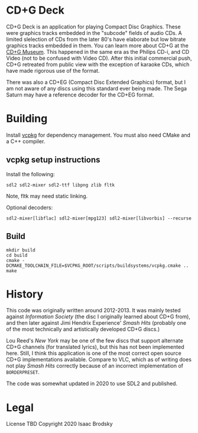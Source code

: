 # CD+G Deck

CD+G Deck is an application for playing Compact Disc Graphics. These were graphics tracks embedded in the "subcode" fields of audio CDs. A limited slelection of CDs from the later 80's have elaborate but low bitrate graphics tracks embedded in them. You 
can learn more about CD+G at the [CD+G Museum](http://www.cdplusg.com/cdplusg/Main.html). This happened in the same era as the Philips CD-i, and CD Video (not to be confused with Video CD). After this initial commercial push, CD+G retreated from public 
view with the exception of karaoke CDs, which have made rigorous use of the format.

There was also a CD+EG (Compact Disc Extended Graphics) format, but I am not aware of any discs using this standard ever being made. The Sega Saturn may have a reference decoder for the CD+EG format.

# Building

Install [vcpkg](github.com/microsoft/vcpkg/) for dependency management. You must also need CMake and a C++ compiler.

## vcpkg setup instructions

Install the following:

```
sdl2 sdl2-mixer sdl2-ttf libpng zlib fltk
```

Note, fltk may need static linking.

Optional decoders:

```
sdl2-mixer[libflac] sdl2-mixer[mpg123] sdl2-mixer[libvorbis] --recurse
```

## Build

```
mkdir build
cd build
cmake -DCMAKE_TOOLCHAIN_FILE=$VCPKG_ROOT/scripts/buildsystems/vcpkg.cmake ..
make
```

# History

This code was originally written around 2012-2013. It was mainly tested against *Information Society* (the disc I originally learned about CD+G from), and then later against Jimi Hendrix Experience' *Smash Hits* (probably one of the most technically and 
artistically developed CD+G discs.)

Lou Reed's *New York* may be one of the few discs that support alternate CD+G channels (for translated lyrics), but this has not been implemented here. Still, I think this application is one of the most correct open source CD+G implementations available. 
Compare to VLC, which as of writing does not play *Smash Hits* correctly because of an incorrect implementation of `BORDERPRESET`.

The code was somewhat updated in 2020 to use SDL2 and published.

# Legal

License TBD
Copyright 2020 Isaac Brodsky

